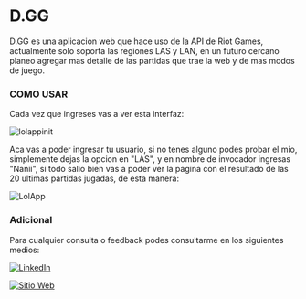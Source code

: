 # D.GG

D.GG es una aplicacion web que hace uso de la API de Riot Games, actualmente solo soporta las regiones LAS y LAN, en un futuro cercano planeo agregar mas detalle de las partidas que trae la web y de mas modos de juego.

### COMO USAR
Cada vez que ingreses vas a ver esta interfaz:


![lolappinit](https://github.com/darioplazaleon/d.gg/assets/83676414/5e07e554-87e6-4226-9fc5-ea24f188cc90)


Aca vas a poder ingresar tu usuario, si no tenes alguno podes probar el mio, simplemente dejas la opcion en "LAS", y en nombre de invocador ingresas "Nanii", si todo salio bien vas a poder ver la pagina con el resultado de las 20 ultimas partidas jugadas, de esta manera:


![LolApp](https://github.com/darioplazaleon/d.gg/assets/83676414/d455fcae-9b99-48ee-816a-76c2cc35556c)


### Adicional

Para cualquier consulta o feedback podes consultarme en los siguientes medios:

[![LinkedIn](https://img.shields.io/badge/LinkedIn-Dario_Plaza_Leon-blue?logo=linkedin)](https://www.linkedin.com/in/dario-plaza)

[![Sitio Web](https://img.shields.io/badge/Sitio%20Web-Mi_Pagina-orange?logo=google-chrome)](https://darioplaza.tech)

